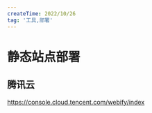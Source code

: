 ```yaml
---
createTime: 2022/10/26
tag: '工具,部署'
---
```

# 静态站点部署

## 腾讯云

<https://console.cloud.tencent.com/webify/index>
